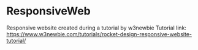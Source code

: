 # ResponsiveWeb
Responsive website created during a tutorial by w3newbie
Tutorial link: https://www.w3newbie.com/tutorials/rocket-design-responsive-website-tutorial/
